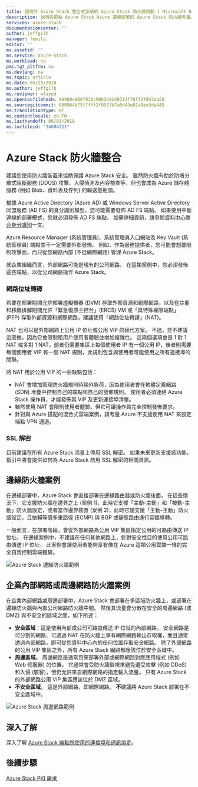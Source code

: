```yaml
---
title: 適用於 Azure Stack 整合式系統的 Azure Stack 防火牆規劃 | Microsoft Docs
description: 說明多節點 Azure Stack Azure 連線部署的 Azure Stack 防火牆考量。
services: azure-stack
documentationcenter: ''
author: jeffgilb
manager: femila
editor: ''
ms.assetid: ''
ms.service: azure-stack
ms.workload: na
pms.tgt_pltfrm: na
ms.devlang: na
ms.topic: article
ms.date: 05/23/2018
ms.author: jeffgilb
ms.reviewer: wfayed
ms.openlocfilehash: 9d980c800f930c00b2b0140314f78ff3f043aa58
ms.sourcegitcommit: 680964b75f7fff2f0517b7a0d43e01a9ee3da445
ms.translationtype: HT
ms.contentlocale: zh-TW
ms.lasthandoff: 06/01/2018
ms.locfileid: "34604211"
---
```

# <a name="azure-stack-firewall-integration"></a>Azure Stack 防火牆整合
建議您使用防火牆裝置來協助保護 Azure Stack 安全。 雖然防火牆有助於防堵分散式阻斷服務 (DDOS) 攻擊、入侵偵測及內容檢查等，但也會成為 Azure 儲存體服務 (例如 Blob、資料表及佇列) 的輸送量瓶頸。

根據 Azure Active Directory (Azure AD) 或 Windows Server Active Directory 同盟服務 (AD FS) 的身分識別模型，您可能需要發佈 AD FS 端點。 如果使用中斷連線的部署模式，您就必須發佈 AD FS 端點。 如需詳細資訊，請參閱[資料中心整合身分識別](azure-stack-integrate-identity.md)一文。

Azure Resource Manager (系統管理員)、系統管理員入口網站及 Key Vault (系統管理員) 端點並不一定需要外部發佈。 例如，作為服務提供者，您可能會想要限制攻擊面，而只從您網路內部 (不從網際網路) 管理 Azure Stack。

就企業組織而言，外部網路可能是現有的公司網路。 在這類案例中，您必須發佈這些端點，以從公司網路操作 Azure Stack。

### <a name="network-address-translation"></a>網路位址轉譯
若要在部署期間允許部署虛擬機器 (DVM) 存取外部資源和網際網路，以及在註冊和移難排解期間允許「緊急復原主控台」(ERCS) VM 或「具特殊權限端點」(PEP) 存取外部資源和網際網路，建議使用「網路位址轉譯」(NAT)。

NAT 也可以是外部網路上公用 IP 位址或公用 VIP 的替代方案。 不過，並不建議這麼做，因為它會限制租用戶使用者體驗並增加複雜性。 這兩個選項會是 1 對 1 NAT 或多對 1 NAT，前者仍需要集區上每個使用者 IP 有一個公用 IP，後者則需要每個使用者 VIP 有一個 NAT 規則，此規則包含與使用者可能使用之所有連接埠的關聯。

將 NAT 用於公用 VIP 的一些缺點包括：
- NAT 會增加管理防火牆規則時額外負荷，因為使用者會在軟體定義網路 (SDN) 堆疊中控制自己的端點和自己的發佈規則。 使用者必須連絡 Azure Stack 操作員，才能發佈其 VIP 及更新連接埠清單。
- 雖然使用 NAT 會限制使用者體驗，但它可讓操作員完全控制發佈要求。
- 針對與 Azure 搭配的混合式雲端案例，請考量 Azure 不支援使用 NAT 來設定端點 VPN 通道。

### <a name="ssl-decryption"></a>SSL 解密
目前建議在所有 Azure Stack 流量上停用 SSL 解密。 如果未來更新支援該功能，指引中將會提供如何為 Azure Stack 啟用 SSL 解密的相關資訊。

## <a name="edge-firewall-scenario"></a>邊緣防火牆案例
在邊緣部署中，Azure Stack 會直接部署在邊緣路由器或防火牆後面。 在這些情況下，它支援防火牆在邊界之上 (案例 1)，此時它支援「主動-主動」和「被動-主動」防火牆設定，或者當作邊界裝置 (案例 2)，此時它僅支援「主動-主動」防火牆設定，且依賴等價多重路徑 (ECMP) 與 BGP 或靜態路由進行容錯移轉。

一般而言，在部署階段，會從外部網路為公用 VIP 集區指定公用的可路由傳送 IP 位址。 在邊緣案例中，不建議在任何其他網路上，針對安全性目的使用公用可路由傳送 IP 位址。 此案例會讓使用者能夠享有像在 Azure 這類公用雲端一樣的完全自我控制雲端體驗。  

![Azure Stack 邊緣防火牆範例](.\media\azure-stack-firewall\firewallScenarios.png)

## <a name="enterprise-intranet-or-perimeter-network-firewall-scenario"></a>企業內部網路或周邊網路防火牆案例
在企業內部網路或周邊部署中，Azure Stack 會部署在多區域防火牆上，或部署在邊緣防火牆與內部公司網路防火牆中間。 然後其流量會分散在安全的周邊網路 (或 DMZ) 與不安全的區域之間，如下所述：

- **安全區域**：這是使用內部或公司可路由傳送 IP 位址的內部網路。 安全網路是可分割的網路、可透過 NAT 在防火牆上享有網際網路輸出存取權，而且通常透過內部網路，即可從您資料中心內的任何位置存取安全網路。 除了外部網路的公用 VIP 集區之外，所有 Azure Stack 網路都應該位於安全區域中。
- **周邊區域**。 周邊網路是通常用來部署外部或網際網路對應應用程式 (例如 Web 伺服器) 的位置。 它通常會受防火牆監視來避免遭受攻擊 (例如 DDoS) 和入侵 (駭客)，但仍允許來自網際網路的指定輸入流量。 只有 Azure Stack 的外部網路公用 VIP 集區應該位於 DMZ 區域。
- **不安全區域**。 這是外部網路，即網際網路。 **不**建議將 Azure Stack 部署在不安全區域中。

![Azure Stack 周邊網路範例](.\media\azure-stack-firewall\perimeter-network-scenario.png)

## <a name="learn-more"></a>深入了解
深入了解 [Azure Stack 端點所使用的連接埠和通訊協定](azure-stack-integrate-endpoints.md)。

## <a name="next-steps"></a>後續步驟
[Azure Stack PKI 需求](azure-stack-pki-certs.md)

